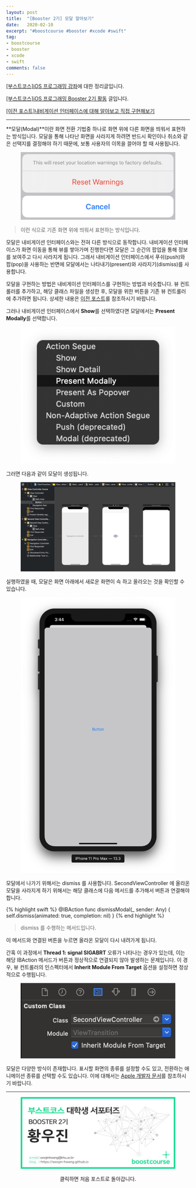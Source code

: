 ```yaml
---
layout: post
title:  "[Booster 2기] 모달 알아보기"
date:   2020-02-10
excerpt: "#boostcourse #booster #xcode #swift"
tag:
- boostcourse
- booster
- xcode
- swift
comments: false
---
```


[[부스트코스]iOS 프로그래밍 강좌](https://www.edwith.org/boostcourse-ios/)에 대한 정리글입니다.

[[부스트코스]iOS 프로그래밍 Booster 2기 활동](https://woojin-hwang.github.io/boostcourse-ios/) 글입니다.

[[이전 포스트]내비게이션 인터페이스에 대해 알아보고 직접 구현해보기](https://woojin-hwang.github.io/navigation-interface/)

---

**모달(Modal)**이란 화면 전환 기법중 하나로 화면 위에 다른 화면을 띄워서 표현하는 방식입니다. 모달을 통해 나타난 화면을 사라지게 하려면 반드시 확인이나 취소와 같은 선택지를 결정해야 하기 때문에, 보통 사용자의 이목을 끌어야 할 때 사용됩니다.

<figure>
  <a href="https://raw.githubusercontent.com/woojin-hwang/woojin-hwang.github.io/master/_posts/img/modal/reset.png"><img src="https://raw.githubusercontent.com/woojin-hwang/woojin-hwang.github.io/master/_posts/img/modal/reset.png"></a>
</figure>

> 이런 식으로 기존 화면 위에 띄워서 표현하는 방식입니다.

모달은 내비게이션 인터페이스와는 전혀 다른 방식으로 동작합니다. 내비게이션 인터페이스가 화면 이동을 통해 뷰를 쌓아가며 진행한다면 모달은 그 순간의 팝업을 통해 정보를 보여주고 다시 사라지게 됩니다. 그래서 내비게이션 인터페이스에서 푸쉬(push)와 팝(pop)을 사용하는 반면에 모달에서는 나타내기(present)와 사라지기(dismiss)를 사용합니다.

모달을 구현하는 방법은 내비게이션 인터페이스를 구현하는 방법과 비슷합니다. 뷰 컨트롤러를 추가하고, 해당 클래스 파일을 생성한 후, 모달을 위한 버튼을 기존 뷰 컨트롤러에 추가하면 됩니다. 상세한 내용은 [이전 포스트](https://woojin-hwang.github.io/navigation-interface/)를 참조하시기 바랍니다.

그러나 내비게이션 인터페이스에서 **Show**를 선택하였다면 모달에서는 **Present Modally**를 선택합니다.

<figure>
  <a href="https://raw.githubusercontent.com/woojin-hwang/woojin-hwang.github.io/master/_posts/img/modal/present.png"><img src="https://raw.githubusercontent.com/woojin-hwang/woojin-hwang.github.io/master/_posts/img/modal/present.png"></a>
</figure>

그러면 다음과 같이 모달이 생성됩니다.

<figure>
  <a href="https://raw.githubusercontent.com/woojin-hwang/woojin-hwang.github.io/master/_posts/img/modal/present2.png"><img src="https://raw.githubusercontent.com/woojin-hwang/woojin-hwang.github.io/master/_posts/img/modal/present2.png"></a>
</figure>

실행하였을 때, 모달은 화면 아래에서 새로운 화면이 슥 하고 올라오는 것을 확인할 수 있습니다.

<figure>
  <a href="https://raw.githubusercontent.com/woojin-hwang/woojin-hwang.github.io/master/_posts/img/modal/present3.png"><img src="https://raw.githubusercontent.com/woojin-hwang/woojin-hwang.github.io/master/_posts/img/modal/present3.png"></a>
</figure>

모달에서 나가기 위해서는 dismiss 를 사용합니다. SecondViewController 에 올라온 모달을 사라지게 하기 위해서는 해당 클래스에 다음 메서드를 추가해서 버튼과 연결해야 합니다.

{% highlight swift %}
@IBAction func dismissModal(_ sender: Any) {
    self.dismiss(animated: true, completion: nil)
}
{% end highlight %}

> dismiss 를 수행하는 메서드입니다.

이 메서드와 연결된 버튼을 누르면 올라온 모달이 다시 내려가게 됩니다.

간혹 이 과정에서 **Thread 1: signal SIGABRT** 오류가 나타나는 경우가 있는데, 이는 해당 IBAction 메서드가 버튼과 정상적으로 연결되지 않아 발생하는 문제입니다. 이 경우, 뷰 컨트롤러의 인스펙터에서 **Inherit Module From Target** 옵션을 설정하면 정상적으로 수행됩니다.

<figure>
  <a href="https://raw.githubusercontent.com/woojin-hwang/woojin-hwang.github.io/master/_posts/img/modal/inherit.png"><img src="https://raw.githubusercontent.com/woojin-hwang/woojin-hwang.github.io/master/_posts/img/modal/inherit.png"></a>
</figure>

모달은 다양한 방식이 존재합니다. 표시할 화면의 종류를 설정할 수도 있고, 전환하는 애니메이션 종류를 선택할 수도 있습니다. 이에 대해서는 [Apple 개발자 문서](https://developer.apple.com/library/archive/featuredarticles/ViewControllerPGforiPhoneOS/PresentingaViewController.html)를 참조하시기 바랍니다.

---

<figure>
  <a href="https://woojin-hwang.github.io/boostcourse-ios/"><img src="https://raw.githubusercontent.com/woojin-hwang/woojin-hwang.github.io/master/_posts/img/boostcourse/tag.jpg"></a>
</figure>
<center>클릭하면 처음 포스트로 돌아갑니다.</center>